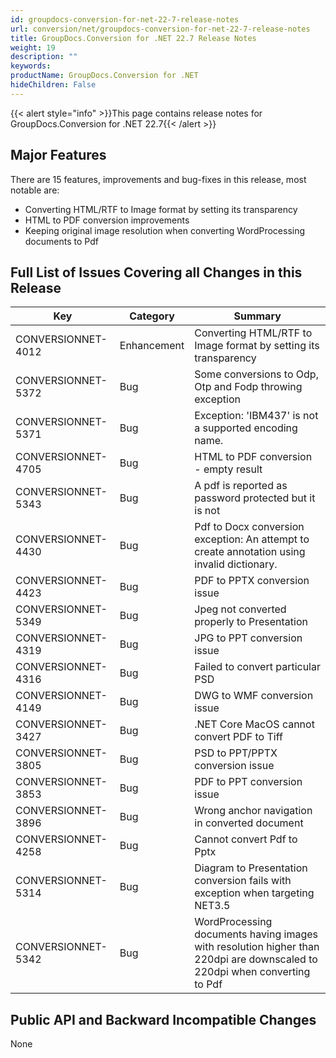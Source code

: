 ```yaml
---
id: groupdocs-conversion-for-net-22-7-release-notes
url: conversion/net/groupdocs-conversion-for-net-22-7-release-notes
title: GroupDocs.Conversion for .NET 22.7 Release Notes
weight: 19
description: ""
keywords: 
productName: GroupDocs.Conversion for .NET
hideChildren: False
---
```

{{< alert style="info" >}}This page contains release notes for GroupDocs.Conversion for .NET 22.7{{< /alert >}}

## Major Features

There are 15 features, improvements and bug-fixes in this release, most notable are:

* Converting HTML/RTF to Image format by setting its transparency
* HTML to PDF conversion improvements
* Keeping original image resolution when converting WordProcessing documents to Pdf

## Full List of Issues Covering all Changes in this Release

| Key | Category | Summary |
| --- | --- | --- |
| CONVERSIONNET-4012 | Enhancement | Converting HTML/RTF to Image format by setting its transparency |
| CONVERSIONNET-5372 | Bug | Some conversions to Odp, Otp and Fodp throwing exception |
| CONVERSIONNET-5371 | Bug | Exception: 'IBM437' is not a supported encoding name. |
| CONVERSIONNET-4705 | Bug | HTML to PDF conversion - empty result |
| CONVERSIONNET-5343 | Bug | A pdf is reported as password protected but it is not |
| CONVERSIONNET-4430 | Bug | Pdf to Docx conversion exception: An attempt to create annotation using invalid dictionary. |
| CONVERSIONNET-4423 | Bug | PDF to PPTX conversion issue |
| CONVERSIONNET-5349 | Bug | Jpeg not converted properly to Presentation |
| CONVERSIONNET-4319 | Bug | JPG to PPT conversion issue |
| CONVERSIONNET-4316 | Bug | Failed to convert particular PSD |
| CONVERSIONNET-4149 | Bug | DWG to WMF conversion issue |
| CONVERSIONNET-3427 | Bug | .NET Core MacOS cannot convert PDF to Tiff |
| CONVERSIONNET-3805 | Bug | PSD to PPT/PPTX conversion issue |
| CONVERSIONNET-3853 | Bug | PDF to PPT conversion issue |
| CONVERSIONNET-3896 | Bug | Wrong anchor navigation in converted document  |
| CONVERSIONNET-4258 | Bug | Cannot convert Pdf to Pptx |
| CONVERSIONNET-5314 | Bug | Diagram to Presentation conversion fails with exception when targeting NET3.5 |
| CONVERSIONNET-5342 | Bug | WordProcessing documents having images with resolution higher than 220dpi are downscaled to 220dpi when converting to Pdf |


## Public API and Backward Incompatible Changes

None